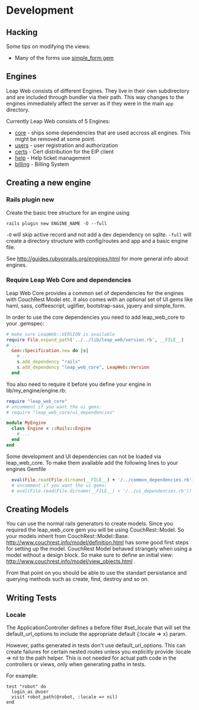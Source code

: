# Development #

## Hacking ##

Some tips on modifying the views:

* Many of the forms use [simple_form gem](https://github.com/plataformatec/simple_form)

## Engines ##

Leap Web consists of different Engines. They live in their own subdirectory and are included through bundler via their path. This way changes to the engines immediately affect the server as if they were in the main `app` directory.

Currently Leap Web consists of 5 Engines:

* [core](https://github.com/leapcode/leap_web/blob/master/core) - ships some dependencies that are used accross all engines. This might be removed at some point.
* [users](https://github.com/leapcode/leap_web/blob/master/users) - user registration and authorization
* [certs](https://github.com/leapcode/leap_web/blob/master/certs) - Cert distribution for the EIP client
* [help](https://github.com/leapcode/leap_web/blob/master/help) - Help ticket management
* [billing](https://github.com/leapcode/leap_web/blob/master/billing) - Billing System

## Creating a new engine ##

### Rails plugin new ###

Create the basic tree structure for an engine using
```
rails plugin new ENGINE_NAME -O --full
```

`-O` will skip active record and not add a dev dependency on sqlite.
`-full` will create a directory structure with config/routes and app and a basic engine file.

See http://guides.rubyonrails.org/engines.html for more general info about engines.

### Require Leap Web Core and dependencies ###

Leap Web Core provides a common set of dependencies for the engines with CouchRest Model etc.
It also comes with an optional set of UI gems like haml, sass, coffeescript, uglifier, bootstrap-sass, jquery and simple_form.

In order to use the core dependencies you need to add leap_web_core to your .gemspec:
```ruby
# make sure LeapWeb::VERSION is available
require File.expand_path('../../lib/leap_web/version.rb', __FILE__)
# ...
  Gem::Specification.new do |s|
    # ...
    s.add_dependency "rails"
    s.add_dependency "leap_web_core", LeapWeb::Version
  end
```

You also need to require it before you define your engine in lib/my_engine/engine.rb:
```ruby
require "leap_web_core"
# uncomment if you want the ui gems:
# require "leap_web_core/ui_dependencies"

module MyEngine
  class Engine < ::Rails::Engine
    # ...
  end
end
```

Some development and UI dependencies can not be loaded via leap_web_core. To make them available add the following lines to your engines Gemfile

```ruby
  eval(File.read(File.dirname(__FILE__) + '/../common_dependencies.rb'))
  # uncomment if you want the ui gems:
  # eval(File.read(File.dirname(__FILE__) + '/../ui_dependencies.rb'))
```

## Creating Models ##

You can use the normal rails generators to create models. Since you required the leap_web_core gem you will be using CouchRest::Model. So your models inherit from CouchRest::Model::Base.
http://www.couchrest.info/model/definition.html has some good first steps for setting up the model.
CouchRest Model behaved strangely when using a model without a design block. So make sure to define an initial view: http://www.couchrest.info/model/view_objects.html .

From that point on you should be able to use the standart persistance and querying methods such as create, find, destroy and so on.

## Writing Tests ##

### Locale

The ApplicationController defines a before filter #set_locale that will set
the default_url_options to include the appropriate default {:locale => x} param.

However, paths generated in tests don't use default_url_options. This can
create failures for certain nested routes unless you explicitly provide
:locale => nil to the path helper. This is not needed for actual path code in
the controllers or views, only when generating paths in tests.

For example:

    test "robot" do
      login_as @user
      visit robot_path(@robot, :locale => nil)
    end